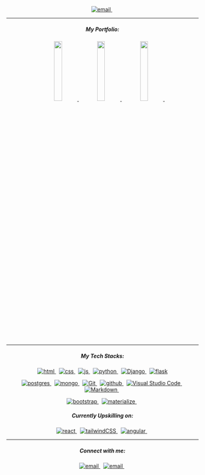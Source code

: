 <p align="center">
  <a href="/">
     <img  src="https://res.cloudinary.com/dfsxhzazo/image/upload/v1697628648/kike_full_stack_ouqwlo.jpg" alt="email">
  <a/>&nbsp;
    <p/>
    
<hr><h5 align="center">My Portfolio:</h5>
<p align="center">
  <a href="https://kboa-foods.herokuapp.com/">
  <img src="https://res.cloudinary.com/dfsxhzazo/image/upload/v1697630111/amiresponsive_nfvd7w.png" width="20%" />
    <a/>&nbsp;
  <a href="https://mothers-tongue.herokuapp.com/">
  <img src="https://res.cloudinary.com/dfsxhzazo/image/upload/v1697707144/amiresponsive_1_pcq4zf.png" width="20%" />
    <a/>&nbsp;
  <a href="https://battleship-101.herokuapp.com/">
  <img src="https://res.cloudinary.com/dfsxhzazo/image/upload/v1697707163/amiresponsive_2_zvkvig.png" width="20%" />
    <a/>&nbsp;
</p>
<!--  <p align="center">
  <a href="https://github.com/kiksgold/kboa_ecommerce_store">
  <img src="" width="20%" />
    <a/>&nbsp;
  <a href="https://github.com/kiksgold/mothers-tongue">
  <img src="" width="20%" />
    <a/>&nbsp;
  <a href="https://github.com/kiksgold/battleship_101">
  <img src="" width="20%" />
    <a/>&nbsp; -->
</p>


<hr><h5 align="center">My Tech Stacks:</h5>

<p align="center">
  <a href="/">
     <img  src="https://img.shields.io/badge/HTML5-747372?style=for-the-badge&logo=HTML5&logoColor=F8B8E5" alt="html">
  <a/>&nbsp;
  <a href="/">
     <img  src="https://img.shields.io/badge/CSS3-747372?style=for-the-badge&logo=CSS3&logoColor=F8B8E5" alt="css">
  <a/>&nbsp;
  <a href="/">
     <img  src="https://img.shields.io/badge/JavaScript-747372?style=for-the-badge&logo=JavaScript&logoColor=F8B8E5" alt="js">
  <a/>&nbsp;
     <a href="/">
     <img  src="https://img.shields.io/badge/Python-747372?style=for-the-badge&logo=Python&logoColor=F8B8E5" alt="python">
  <a/>&nbsp;
   <a href="/">
     <img  src="https://img.shields.io/badge/Django-747372?style=for-the-badge&logo=Django&logoColor=F8B8E5" alt="Django">
   <a/>&nbsp;
   <a href="/">
     <img  src="https://img.shields.io/badge/Flask-747372?style=for-the-badge&logo=Flask&logoColor=F8B8E5" alt="flask">
   <a/>
<p/>
    
    
     
<p align="center">
  
   <a href="/">
     <img  src="https://img.shields.io/badge/PostgreSQL-747372?style=for-the-badge&logo=PostgreSQL&logoColor=F8B8E5" alt="postgres">
   <a/>&nbsp;
   <a href="/">
     <img  src="https://img.shields.io/badge/MongoDB-747372?style=for-the-badge&logo=MongoDB&logoColor=F8B8E5" alt="mongo">
   <a/>&nbsp;
    <a href="/">
     <img  src="https://img.shields.io/badge/Git-747372?style=for-the-badge&logo=Git&logoColor=F8B8E5" alt="Git">
   <a/>&nbsp;
    <a href="/">
     <img  src="https://img.shields.io/badge/Github-747372?style=for-the-badge&logo=Github&logoColor=F8B8E5" alt="github">
   <a/>&nbsp;
      <a href="/">
     <img  src="https://img.shields.io/badge/Visual Studio Code-747372?style=for-the-badge&logo=Visual Studio Code&logoColor=F8B8E5" alt="Visual Studio Code">
   <a/>&nbsp;
   <a href="/">
     <img  src="https://img.shields.io/badge/Markdown-747372?style=for-the-badge&logo=Markdown&logoColor=F8B8E5" alt="Markdown">
   <a/>&nbsp;
  <p/>
     
 <p align="center">
   <a href="/">
     <img  src="https://img.shields.io/badge/Bootstrap-747372?style=for-the-badge&logo=Bootstrap&logoColor=F8B8E5" alt="bootstrap">
   <a/>&nbsp;
   <a href="/">
     <img  src="https://img.shields.io/badge/Materialize-747372?style=for-the-badge&logoColor=F8B8E5" alt="materialize">
   <a/>&nbsp;   
  <p/>

 <h5 align="center">Currently Upskilling on:</h5>
     <p align="center">
  <a href="/">
     <img  src="https://img.shields.io/badge/React-747372?style=for-the-badge&logo=React&logoColor=F8B8E5" alt="react">
  <a/>&nbsp;
    <a href="/">
     <img  src="https://img.shields.io/badge/Tailwind CSS-747372?style=for-the-badge&logo=Tailwind CSS&logoColor=F8B8E5" alt="tailwindCSS">
  <a/>&nbsp;
      <a href="/">
     <img  src="https://img.shields.io/badge/Angular JS-747372?style=for-the-badge&logo=Angular&logoColor=F8B8E5" alt="angular">
  <a/>&nbsp;
    <p/>
                
<hr><h5 align="center">Connect with me:</h5>

<p align="center">
  <a href="mailto:kiksgold@gmail.com">
     <img  src="https://img.shields.io/badge/email-747372?style=for-the-badge&logo=gmail&logoColor=F8B8E5" alt="email">
  <a/>&nbsp;
  <a href="https://www.linkedin.com/in/kike-bello-3b109630/">
     <img  src="https://img.shields.io/badge/linkedin-747372?style=for-the-badge&logo=linkedin&logoColor=F8B8E5" alt="email">
  <a/>&nbsp;
<p/>
